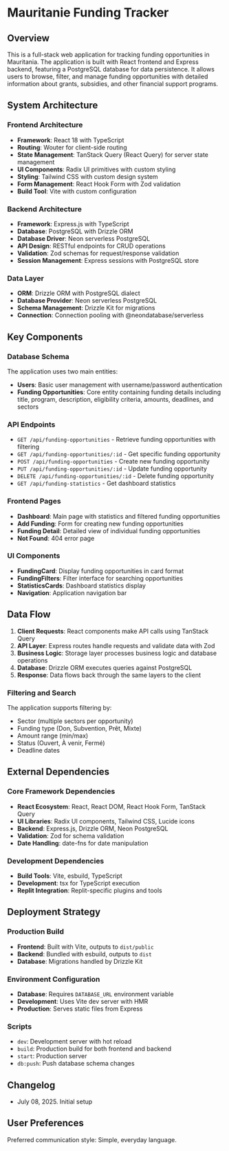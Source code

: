 # Mauritanie Funding Tracker

## Overview

This is a full-stack web application for tracking funding opportunities in Mauritania. The application is built with React frontend and Express backend, featuring a PostgreSQL database for data persistence. It allows users to browse, filter, and manage funding opportunities with detailed information about grants, subsidies, and other financial support programs.

## System Architecture

### Frontend Architecture
- **Framework**: React 18 with TypeScript
- **Routing**: Wouter for client-side routing
- **State Management**: TanStack Query (React Query) for server state management
- **UI Components**: Radix UI primitives with custom styling
- **Styling**: Tailwind CSS with custom design system
- **Form Management**: React Hook Form with Zod validation
- **Build Tool**: Vite with custom configuration

### Backend Architecture
- **Framework**: Express.js with TypeScript
- **Database**: PostgreSQL with Drizzle ORM
- **Database Driver**: Neon serverless PostgreSQL
- **API Design**: RESTful endpoints for CRUD operations
- **Validation**: Zod schemas for request/response validation
- **Session Management**: Express sessions with PostgreSQL store

### Data Layer
- **ORM**: Drizzle ORM with PostgreSQL dialect
- **Database Provider**: Neon serverless PostgreSQL
- **Schema Management**: Drizzle Kit for migrations
- **Connection**: Connection pooling with @neondatabase/serverless

## Key Components

### Database Schema
The application uses two main entities:
- **Users**: Basic user management with username/password authentication
- **Funding Opportunities**: Core entity containing funding details including title, program, description, eligibility criteria, amounts, deadlines, and sectors

### API Endpoints
- `GET /api/funding-opportunities` - Retrieve funding opportunities with filtering
- `GET /api/funding-opportunities/:id` - Get specific funding opportunity
- `POST /api/funding-opportunities` - Create new funding opportunity
- `PUT /api/funding-opportunities/:id` - Update funding opportunity
- `DELETE /api/funding-opportunities/:id` - Delete funding opportunity
- `GET /api/funding-statistics` - Get dashboard statistics

### Frontend Pages
- **Dashboard**: Main page with statistics and filtered funding opportunities
- **Add Funding**: Form for creating new funding opportunities
- **Funding Detail**: Detailed view of individual funding opportunities
- **Not Found**: 404 error page

### UI Components
- **FundingCard**: Display funding opportunities in card format
- **FundingFilters**: Filter interface for searching opportunities
- **StatisticsCards**: Dashboard statistics display
- **Navigation**: Application navigation bar

## Data Flow

1. **Client Requests**: React components make API calls using TanStack Query
2. **API Layer**: Express routes handle requests and validate data with Zod
3. **Business Logic**: Storage layer processes business logic and database operations
4. **Database**: Drizzle ORM executes queries against PostgreSQL
5. **Response**: Data flows back through the same layers to the client

### Filtering and Search
The application supports filtering by:
- Sector (multiple sectors per opportunity)
- Funding type (Don, Subvention, Prêt, Mixte)
- Amount range (min/max)
- Status (Ouvert, À venir, Fermé)
- Deadline dates

## External Dependencies

### Core Framework Dependencies
- **React Ecosystem**: React, React DOM, React Hook Form, TanStack Query
- **UI Libraries**: Radix UI components, Tailwind CSS, Lucide icons
- **Backend**: Express.js, Drizzle ORM, Neon PostgreSQL
- **Validation**: Zod for schema validation
- **Date Handling**: date-fns for date manipulation

### Development Dependencies
- **Build Tools**: Vite, esbuild, TypeScript
- **Development**: tsx for TypeScript execution
- **Replit Integration**: Replit-specific plugins and tools

## Deployment Strategy

### Production Build
- **Frontend**: Built with Vite, outputs to `dist/public`
- **Backend**: Bundled with esbuild, outputs to `dist`
- **Database**: Migrations handled by Drizzle Kit

### Environment Configuration
- **Database**: Requires `DATABASE_URL` environment variable
- **Development**: Uses Vite dev server with HMR
- **Production**: Serves static files from Express

### Scripts
- `dev`: Development server with hot reload
- `build`: Production build for both frontend and backend
- `start`: Production server
- `db:push`: Push database schema changes

## Changelog

- July 08, 2025. Initial setup

## User Preferences

Preferred communication style: Simple, everyday language.